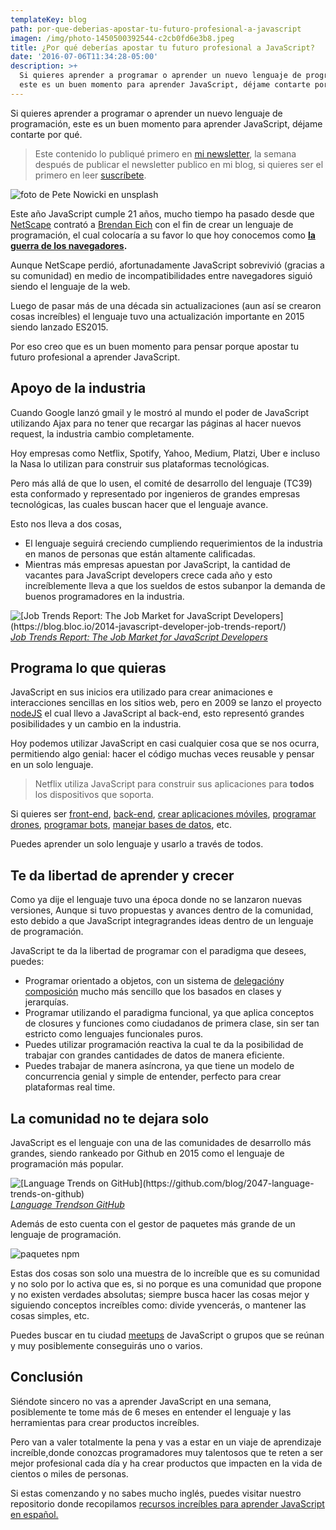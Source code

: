 ```yaml
---
templateKey: blog
path: por-que-deberias-apostar-tu-futuro-profesional-a-javascript
imagen: /img/photo-1450500392544-c2cb0fd6e3b8.jpeg
title: ¿Por qué deberías apostar tu futuro profesional a JavaScript?
date: '2016-07-06T11:34:28-05:00'
description: >+
  Si quieres aprender a programar o aprender un nuevo lenguaje de programación,
  este es un buen momento para aprender JavaScript, déjame contarte por qué.
---
```

Si quieres aprender a programar o aprender un nuevo lenguaje de programación, este es un buen momento para aprender JavaScript, déjame contarte por qué.

> Este contenido lo publiqué primero en [mi newsletter](https://tinyletter.com/yeion7), la semana después de publicar el newsletter publico en mi blog, si quieres ser el primero en leer [suscríbete](http://suscribete).

![foto de Pete Nowicki en unsplash](/img/photo-1450500392544-c2cb0fd6e3b8.jpeg)

Este año JavaScript cumple 21 años, mucho tiempo ha pasado desde que [NetScape](https://es.wikipedia.org/wiki/Netscape_Navigator) contrató a [Brendan Eich](https://es.wikipedia.org/wiki/Brendan_Eich) con el fin de crear un lenguaje de programación, el cual colocaría a su favor lo que hoy conocemos como **[la guerra de los navegadores](https://es.wikipedia.org/wiki/Guerra_de_navegadores).**

Aunque NetScape perdió, afortunadamente JavaScript sobrevivió (gracias a su comunidad) en medio de incompatibilidades entre navegadores siguió siendo el lenguaje de la web.

Luego de pasar más de una década sin actualizaciones (aun así se crearon cosas increíbles) el lenguaje tuvo una actualización importante en 2015 siendo lanzado ES2015.

Por eso creo que es un buen momento para pensar porque apostar tu futuro profesional a aprender JavaScript.

## Apoyo de la industria

Cuando Google lanzó gmail y le mostró al mundo el poder de JavaScript utilizando Ajax para no tener que recargar las páginas al hacer nuevos request, la industria cambio completamente.

Hoy empresas como Netflix, Spotify, Yahoo, Medium, Platzi, Uber e incluso la Nasa lo utilizan para construir sus plataformas tecnológicas.

Pero más allá de que lo usen, el comité de desarrollo del lenguaje (TC39) esta conformado y representado por ingenieros de grandes empresas tecnológicas, las cuales buscan hacer que el lenguaje avance.

Esto nos lleva a dos cosas,

* El lenguaje seguirá creciendo cumpliendo requerimientos de la industria en manos de personas que están altamente calificadas.
* Mientras más empresas apuestan por JavaScript, la cantidad de vacantes para JavaScript developers crece cada año y esto increíblemente lleva a que los sueldos de estos subanpor la demanda de buenos programadores en la industria.

![\[Job Trends Report: The Job Market for JavaScript Developers\](https://blog.bloc.io/2014-javascript-developer-job-trends-report/)](https://cdn-images-1.medium.com/max/2000/1*IGI289ZYKz3YImaHlb4pMQ.png)
_[Job Trends Report: The Job Market for JavaScript Developers](https://blog.bloc.io/2014-javascript-developer-job-trends-report/)_

## Programa lo que quieras

JavaScript en sus inicios era utilizado para crear animaciones e interacciones sencillas en los sitios web, pero en 2009 se lanzo el proyecto [nodeJS](https://nodejs.org/en/) el cual llevo a JavaScript al back-end, esto representó grandes posibilidades y un cambio en la industria.

Hoy podemos utilizar JavaScript en casi cualquier cosa que se nos ocurra, permitiendo algo genial: hacer el código muchas veces reusable y pensar en un solo lenguaje.

> Netflix utiliza JavaScript para construir sus aplicaciones para **todos** los dispositivos que soporta.

Si quieres ser [front-end](https://facebook.github.io/react/), [back-end](http://expressjs.com/), [crear aplicaciones móviles](https://facebook.github.io/react-native/), [programar drones](http://www.nodecopter.com/), [programar bots](https://wit.ai/), [manejar bases de datos](https://www.mongodb.com/es), etc.

Puedes aprender un solo lenguaje y usarlo a través de todos.

## Te da libertad de aprender y crecer

Como ya dije el lenguaje tuvo una época donde no se lanzaron nuevas versiones, Aunque si tuvo propuestas y avances dentro de la comunidad, esto debido a que JavaScript integragrandes ideas dentro de un lenguaje de programación.

JavaScript te da la libertad de programar con el paradigma que desees, puedes:

* Programar orientado a objetos, con un sistema de [delegación](/entendiendo-la-delegacion-en-javascript)y [composición](/entendiendo-la-composicion-en-javascript) mucho más sencillo que los basados en clases y jerarquías.
* Programar utilizando el paradigma funcional, ya que aplica conceptos de closures y funciones como ciudadanos de primera clase, sin ser tan estricto como lenguajes funcionales puros.
* Puedes utilizar programación reactiva la cual te da la posibilidad de trabajar con grandes cantidades de datos de manera eficiente.
* Puedes trabajar de manera asíncrona, ya que tiene un modelo de concurrencia genial y simple de entender, perfecto para crear plataformas real time.

## La comunidad no te dejara solo

JavaScript es el lenguaje con una de las comunidades de desarrollo más grandes, siendo rankeado por Github en 2015 como el lenguaje de programación más popular.

![\[Language Trends on GitHub\](https://github.com/blog/2047-language-trends-on-github)](https://cdn-images-1.medium.com/max/3860/1*y9ArANdKox3qGATSUsc1jA.jpeg)
_[Language Trendson GitHub](https://github.com/blog/2047-language-trends-on-github)_

Además de esto cuenta con el gestor de paquetes más grande de un lenguaje de programación.

![paquetes npm](https://cdn-images-1.medium.com/max/2000/1*WEa8vRMeN88htOU4g3a3Pg.png)

Estas dos cosas son solo una muestra de lo increíble que es su comunidad y no solo por lo activa que es, si no porque es una comunidad que propone y no existen verdades absolutas; siempre busca hacer las cosas mejor y siguiendo conceptos increíbles como: divide yvencerás, o mantener las cosas simples, etc.

Puedes buscar en tu ciudad [meetups](http://www.meetup.com/es/) de JavaScript o grupos que se reúnan y muy posiblemente conseguirás uno o varios.

## Conclusión

Siéndote sincero no vas a aprender JavaScript en una semana, posiblemente te tome más de 6 meses en entender el lenguaje y las herramientas para crear productos increíbles.

Pero van a valer totalmente la pena y vas a estar en un viaje de aprendizaje increíble,donde conozcas programadores muy talentosos que te reten a ser mejor profesional cada día y ha crear productos que impacten en la vida de cientos o miles de personas.

Si estas comenzando y no sabes mucho inglés, puedes visitar nuestro repositorio donde recopilamos [recursos increíbles para aprender JavaScript en español.](https://github.com/sergiodxa/impresionante-javascript)

